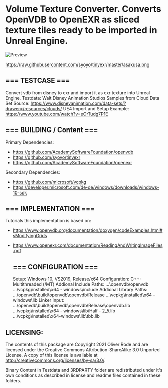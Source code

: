 # Volume Texture Converter. Converts OpenVDB to OpenEXR as sliced texture tiles ready to be imported in Unreal Engine.

![Preview](https://github.com/olir/vdb2exr/blob/master/Testdata/Preview-sixteenth-eighth-quarter.JPG?raw=true)

https://raw.githubusercontent.com/syoyo/tinyexr/master/asakusa.png

## === TESTCASE ===

Convert vdb from disney to exr and import it as exr texture into Unreal Engine.
  Testdata: Walt Disney Animation Studios Samples from Cloud Data Set
Source: https://www.disneyanimation.com/data-sets/?drawer=/resources/clouds/
  UE4 Import and Setup Example: https://www.youtube.com/watch?v=eOrTudg7P1E

## === BUILDING / Content ===

Primary Dependencies:

- https://github.com/AcademySoftwareFoundation/openvdb
- https://github.com/syoyo/tinyexr
- https://github.com/AcademySoftwareFoundation/openexr

Secondary Dependencies:
- https://github.com/microsoft/vcpkg
- https://developer.microsoft.com/de-de/windows/downloads/windows-10-sdk

## === IMPLEMENTATION ===

Tutorials this implementation is based on:

- https://www.openvdb.org/documentation/doxygen/codeExamples.html#sModifyingGrids

- https://www.openexr.com/documentation/ReadingAndWritingImageFiles.pdf

  ## === CONFIGURATION ===

  Setup: Windows 10, VS2019, Release/x64 Configuration:
  C++: Multithreaded (/MT)
  Addional Include Paths:
      ...\openvdb\openvdb
      ...\vcpkg\installed\x64 - windows\include
  Addional Library Paths:
      ...\openvdb\build\openvdb\openvdb\Release
      ...\vcpkg\installed\x64 - windows\lib
  Linker Input:
      ...\openvdb\build\openvdb\openvdb\Release\openvdb.lib
      ...\vcpkg\installed\x64 - windows\lib\Half - 2_5.lib
      ...\vcpkg\installed\x64-windows\lib\tbb.lib
  

## LICENSING:

The contents of this package are Copyright 2021 Oliver Rode and are licensed under the Creative Commons Attribution-ShareAlike 3.0 Unported License. A copy of this license is available at http://creativecommons.org/licenses/by-sa/3.0/. 

Binary Content in Testdata and 3RDPARTY folder are redistributed under it's own conditions as described in license and readme files contained in these folders.
